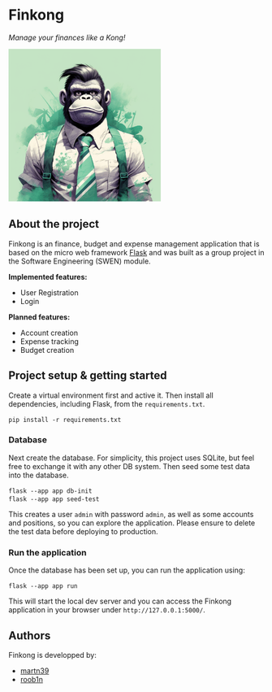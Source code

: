 # Finkong
_Manage your finances like a Kong!_

![Finkong Logo](./app/static/images/finkong-logo-small.png)

## About the project
Finkong is an finance, budget and expense management application that is based on the micro web framework [Flask](https://flask.palletsprojects.com/) and was built as a group project in the Software Engineering (SWEN) module.

**Implemented features:**
- User Registration
- Login

**Planned features:**
- Account creation
- Expense tracking
- Budget creation

## Project setup & getting started

Create a virtual environment first and active it. Then install all dependencies, including Flask, from the `requirements.txt`.

```
pip install -r requirements.txt
```

### Database
Next create the database. For simplicity, this project uses SQLite, but feel free to exchange it with any other DB system. Then seed some test data into the database. 

```
flask --app app db-init
flask --app app seed-test
```
This creates a user `admin` with password `admin`, as well as some accounts and positions, so you can explore the application. Please ensure to delete the test data before deploying to production. 

### Run the application
Once the database has been set up, you can run the application using:
```
flask --app app run
```

This will start the local dev server and you can access the Finkong application in your browser under `http://127.0.0.1:5000/`.

## Authors
Finkong is developped by:
- [martn39](https://github.com/martn39)
- [roob1n](https://github.com/roob1n)